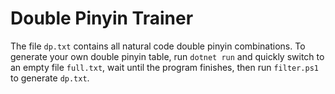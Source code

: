 # Double Pinyin Trainer

The file `dp.txt` contains all natural code double pinyin combinations.
To generate your own double pinyin table, run `dotnet run` and quickly switch to an empty file `full.txt`, wait until the program finishes, then run `filter.ps1` to generate `dp.txt`.
